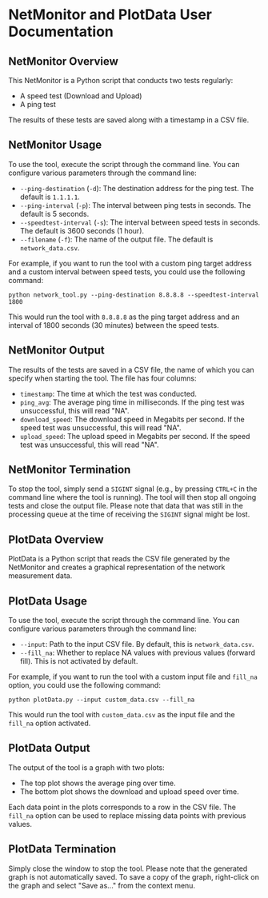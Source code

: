 # NetMonitor and PlotData User Documentation

## NetMonitor Overview

This NetMonitor is a Python script that conducts two tests regularly:

- A speed test (Download and Upload)
- A ping test

The results of these tests are saved along with a timestamp in a CSV file.

## NetMonitor Usage

To use the tool, execute the script through the command line. You can configure various parameters through the command line:

- `--ping-destination` (`-d`): The destination address for the ping test. The default is `1.1.1.1`.
- `--ping-interval` (`-p`): The interval between ping tests in seconds. The default is 5 seconds.
- `--speedtest-interval` (`-s`): The interval between speed tests in seconds. The default is 3600 seconds (1 hour).
- `--filename` (`-f`): The name of the output file. The default is `network_data.csv`.

For example, if you want to run the tool with a custom ping target address and a custom interval between speed tests, you could use the following command:

```shell
python network_tool.py --ping-destination 8.8.8.8 --speedtest-interval 1800
```

This would run the tool with `8.8.8.8` as the ping target address and an interval of 1800 seconds (30 minutes) between the speed tests.

## NetMonitor Output

The results of the tests are saved in a CSV file, the name of which you can specify when starting the tool. The file has four columns:

- `timestamp`: The time at which the test was conducted.
- `ping_avg`: The average ping time in milliseconds. If the ping test was unsuccessful, this will read "NA".
- `download_speed`: The download speed in Megabits per second. If the speed test was unsuccessful, this will read "NA".
- `upload_speed`: The upload speed in Megabits per second. If the speed test was unsuccessful, this will read "NA".

## NetMonitor Termination

To stop the tool, simply send a `SIGINT` signal (e.g., by pressing `CTRL+C` in the command line where the tool is running). The tool will then stop all ongoing tests and close the output file. Please note that data that was still in the processing queue at the time of receiving the `SIGINT` signal might be lost.

## PlotData Overview

PlotData is a Python script that reads the CSV file generated by the NetMonitor and creates a graphical representation of the network measurement data.

## PlotData Usage

To use the tool, execute the script through the command line. You can configure various parameters through the command line:

- `--input`: Path to the input CSV file. By default, this is `network_data.csv`.
- `--fill_na`: Whether to replace NA values with previous values (forward fill). This is not activated by default.

For example, if you want to run the tool with a custom input file and `fill_na` option, you could use the following command:

```shell
python plotData.py --input custom_data.csv --fill_na
```

This would run the tool with `custom_data.csv` as the input file and the `fill_na` option activated.

## PlotData Output

The output of the tool is a graph with two plots:

- The top plot shows the average ping over time.
- The bottom plot shows the download and upload speed over time.

Each data point in the plots corresponds to a row in the CSV file. The `fill_na` option can be used to replace missing data points with previous values.

## PlotData Termination

Simply close the window to stop the tool. Please note that the generated graph is not automatically saved. To save a copy of the graph, right-click on the graph and select "Save as..." from the context menu.